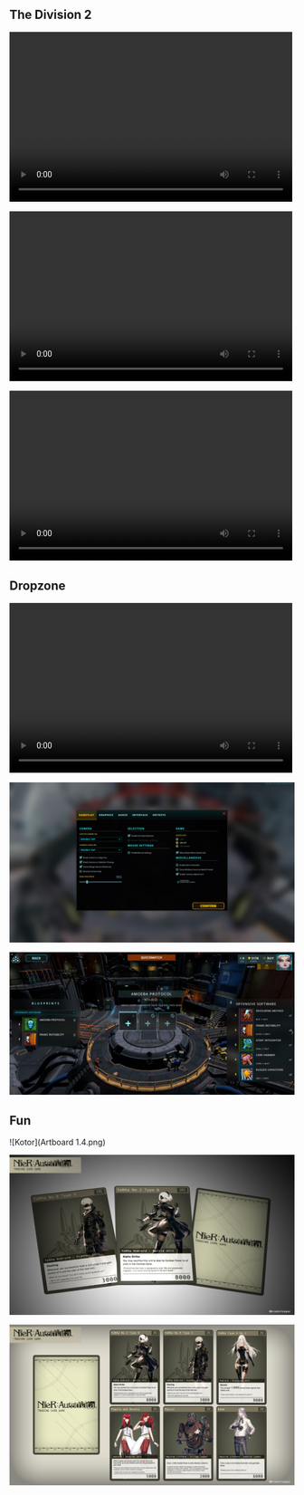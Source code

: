 ## The Division 2


<video src="vid1.mp4" width="500" height="300" controls preload></video>


<video src="vid2.mp4" width="500" height="300" controls preload></video>


<video src="vid3.mp4" width="500" height="300" controls preload></video>



## Dropzone


<video src="vid4.mp4" width="500" height="300" controls preload></video>

![Settings](Settings.JPG)

![Crafting](Crafting.JPG)


## Fun


![Kotor](Artboard 1.4.png)

![Nier 1](nier1.jpg)

![Nier 2](nier2.jpg)
